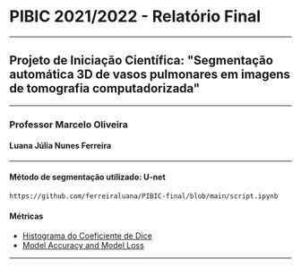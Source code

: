 # PIBIC 2021/2022 - Relatório Final
---
## Projeto de Iniciação Científica: "Segmentação automática 3D de vasos pulmonares em imagens de tomografia computadorizada"
---
### Professor Marcelo Oliveira
#### Luana Júlia Nunes Ferreira
---
#### Método de segmentação utilizado: U-net
```
https://github.com/ferreiraluana/PIBIC-final/blob/main/script.ipynb 
```
#### Métricas
* [Histograma do Coeficiente de Dice](https://github.com/ferreiraluana/PIBIC-final/blob/main/plots/dice_histogram.png)
* [Model Accuracy and Model Loss](https://github.com/ferreiraluana/PIBIC-final/blob/main/plots/plot.png)
---


